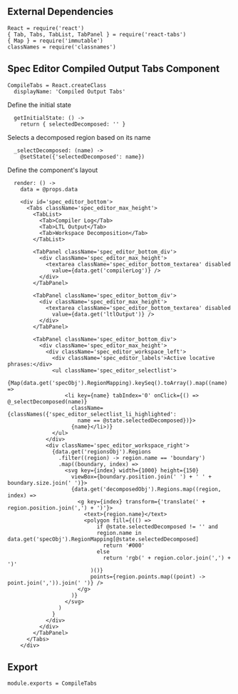 External Dependencies
---------------------

    React = require('react')
    { Tab, Tabs, TabList, TabPanel } = require('react-tabs')
    { Map } = require('immutable')
    classNames = require('classnames')

Spec Editor Compiled Output Tabs Component
------------------------------------------

    CompileTabs = React.createClass
      displayName: 'Compiled Output Tabs'

Define the initial state

      getInitialState: () ->
        return { selectedDecomposed: '' }

Selects a decomposed region based on its name

      _selectDecomposed: (name) ->
        @setState({'selectedDecomposed': name})

Define the component's layout

      render: () ->
        data = @props.data

        <div id='spec_editor_bottom'>
          <Tabs className='spec_editor_max_height'>
            <TabList>
              <Tab>Compiler Log</Tab>
              <Tab>LTL Output</Tab>
              <Tab>Workspace Decomposition</Tab>
            </TabList>

            <TabPanel className='spec_editor_bottom_div'>
              <div className='spec_editor_max_height'>
                <textarea className='spec_editor_bottom_textarea' disabled
                  value={data.get('compilerLog')} />
              </div>
            </TabPanel>

            <TabPanel className='spec_editor_bottom_div'>
              <div className='spec_editor_max_height'>
                <textarea className='spec_editor_bottom_textarea' disabled
                  value={data.get('ltlOutput')} />
              </div>
            </TabPanel>

            <TabPanel className='spec_editor_bottom_div'>
              <div className='spec_editor_max_height'>
                <div className='spec_editor_workspace_left'>
                  <div className='spec_editor_labels'>Active locative phrases:</div>
                  <ul className='spec_editor_selectlist'>
                    {Map(data.get('specObj').RegionMapping).keySeq().toArray().map((name) =>
                      <li key={name} tabIndex='0' onClick={() => @_selectDecomposed(name)}
                        className={classNames({'spec_editor_selectlist_li_highlighted':
                          name == @state.selectedDecomposed})}>
                        {name}</li>)}
                  </ul>
                </div>
                <div className='spec_editor_workspace_right'>
                  {data.get('regionsObj').Regions
                    .filter((region) -> region.name == 'boundary')
                    .map((boundary, index) =>
                      <svg key={index} width={1000} height={150}
                        viewBox={boundary.position.join(' ') + ' ' + boundary.size.join(' ')}>
                        {data.get('decomposedObj').Regions.map((region, index) =>
                          <g key={index} transform={'translate(' + region.position.join(',') + ')'}>
                            <text>{region.name}</text>
                            <polygon fill={(() =>
                                if @state.selectedDecomposed != '' and
                                region.name in data.get('specObj').RegionMapping[@state.selectedDecomposed]
                                  return '#000'
                                else
                                  return 'rgb(' + region.color.join(',') + ')'
                              )()}
                              points={region.points.map((point) -> point.join(',')).join(' ')} />
                          </g>
                        )}
                      </svg>
                    )
                  }
                </div>
              </div>
            </TabPanel>
          </Tabs>
        </div>


Export
------

    module.exports = CompileTabs
